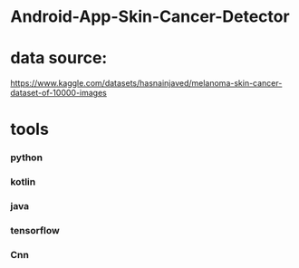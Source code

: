 # Android-App-Skin-Cancer-Detector
# data source:
https://www.kaggle.com/datasets/hasnainjaved/melanoma-skin-cancer-dataset-of-10000-images
# tools
### python
### kotlin
### java
### tensorflow
### Cnn
